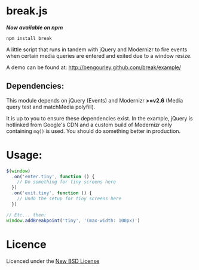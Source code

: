 break.js
=======

***Now available on npm***

```
npm install break
```

A little script that runs in tandem with jQuery and Modernizr to fire events
when certain media queries are entered and exited due to a window resize.

A demo can be found at: http://bengourley.github.com/break/example/

## Dependencies:

This module depends on jQuery (Events) and Modernizr **>=v2.6** (Media query test and matchMedia polyfill).

It is up to you to ensure these dependencies exist. In the example, jQuery is
hotlinked from Google's CDN and a custom build of Modernizr only containing `mq()`
is used. You should do something better in production.

# Usage:

```js
$(window)
  .on('enter.tiny', function () {
    // Do something for tiny screens here
  })
  .on('exit.tiny', function () {
    // Undo the setup for tiny screens here
  })

// Etc... then:
window.addBreakpoint('tiny', '(max-width: 100px)')
```

# Licence
Licenced under the [New BSD License](http://opensource.org/licenses/bsd-license.php)